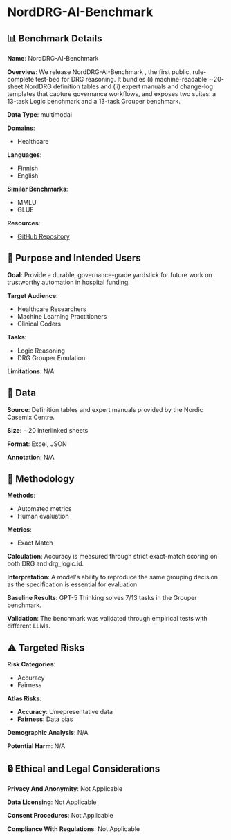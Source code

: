 # NordDRG-AI-Benchmark

## 📊 Benchmark Details

**Name**: NordDRG-AI-Benchmark

**Overview**: We release NordDRG-AI-Benchmark , the first public, rule-complete test-bed for DRG reasoning. It bundles (i) machine-readable ∼20-sheet NordDRG definition tables and (ii) expert manuals and change-log templates that capture governance workflows, and exposes two suites: a 13-task Logic benchmark and a 13-task Grouper benchmark.

**Data Type**: multimodal

**Domains**:
- Healthcare

**Languages**:
- Finnish
- English

**Similar Benchmarks**:
- MMLU
- GLUE

**Resources**:
- [GitHub Repository](https://github.com/longshoreforrest/norddrg-ai-benchmark)

## 🎯 Purpose and Intended Users

**Goal**: Provide a durable, governance-grade yardstick for future work on trustworthy automation in hospital funding.

**Target Audience**:
- Healthcare Researchers
- Machine Learning Practitioners
- Clinical Coders

**Tasks**:
- Logic Reasoning
- DRG Grouper Emulation

**Limitations**: N/A

## 💾 Data

**Source**: Definition tables and expert manuals provided by the Nordic Casemix Centre.

**Size**: ∼20 interlinked sheets

**Format**: Excel, JSON

**Annotation**: N/A

## 🔬 Methodology

**Methods**:
- Automated metrics
- Human evaluation

**Metrics**:
- Exact Match

**Calculation**: Accuracy is measured through strict exact-match scoring on both DRG and drg_logic.id.

**Interpretation**: A model's ability to reproduce the same grouping decision as the specification is essential for evaluation.

**Baseline Results**: GPT-5 Thinking solves 7/13 tasks in the Grouper benchmark.

**Validation**: The benchmark was validated through empirical tests with different LLMs.

## ⚠️ Targeted Risks

**Risk Categories**:
- Accuracy
- Fairness

**Atlas Risks**:
- **Accuracy**: Unrepresentative data
- **Fairness**: Data bias

**Demographic Analysis**: N/A

**Potential Harm**: N/A

## 🔒 Ethical and Legal Considerations

**Privacy And Anonymity**: Not Applicable

**Data Licensing**: Not Applicable

**Consent Procedures**: Not Applicable

**Compliance With Regulations**: Not Applicable
